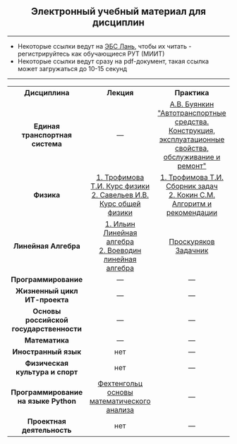 <h2 align="center">Электронный учебный материал для дисциплин</h2>

---

- Некоторые ссылки ведут на [ЭБС Лань](https://e.lanbook.com), чтобы их читать - регистрируйтесь как обучающиеся РУТ (МИИТ)
- Некоторые ссылки ведут сразу на pdf-документ, такая ссылка может загружаться до 10-15 секунд

---

<table align="center">
  <tr>
    <th align="center">Дисциплина</th>
    <th align="center">Лекция</th>
    <th align="center">Практика</th>
    <th align="center">Лабораторная</th>
  </tr>
  <tr>
    <td align="center"><strong>Единая транспортная система</strong></td>
    <td align="center">—</td>
    <td align="center"><a href="https://e.lanbook.com/book/193890">А.В. Буянкин "Автотранспортные средства. Конструкция, эксплуатационные свойства, обслуживание и ремонт"</a></td>
    <td align="center">нет</td>
  </tr>
  <tr>
    <td align="center"><strong>Физика</strong></td>
    <td align="center">
      <a href="https://fita.sfedu.ru/pluginfile.php/9772/mod_folder/content/0/Лекции/Физика%2C%20учебники/Трофимова%20Т.И.%20Курс%20физики%20%282006%29.">1. Трофимова Т.И. Курс физики</a><br>
      <a href="https://e.lanbook.com/book/142380">2. Савельев И.В. Курс общей физики</a>
    </td>
    <td align="center">
      <a href="https://miem.hse.ru/data/2012/04/10/1251363572/Trofimova_Zad_reschenia.pdf">1. Трофимова Т.И. Сборник задач</a><br>
      <a href="https://library.miit.ru/bookscatalog/upos/03-19701.pdf">2. Кокин С.М. Алгоритм и рекомендации</a>
    </td>
    <td align="center">Конспекты, Облако, НТБ, Лаборатория</td>
  </tr>
  <tr>
    <td align="center"><strong>Линейная Алгебра</strong></td>
    <td align="center">
      <a href="https://mathprofi.com/uploads/files/1351_f_41_uchebnik-po-lineinoi-algebre-v.a.ilin-e.g.poznyak.pdf?key=d0124372d503affaaa7e4740b337e814">1. Ильин Линейная алгебра</a><br>
      <a href="https://e.lanbook.com/book/52">2. Воеводин линейная алгебра</a>
    </td>
    <td align="center">
      <a href="https://studfile.net/preview/3604146/">Проскуряков Задачник</a>
    </td>
    <td align="center">нет</td>
  </tr>
  <tr>
    <td align="center"><strong>Программирование</strong></td>
    <td align="center">—</td>
    <td align="center">—</td>
    <td align="center">—</td>
  </tr>
  <tr>
    <td align="center"><strong>Жизненный цикл ИТ-проекта</strong></td>
    <td align="center">—</td>
    <td align="center">—</td>
    <td align="center">нет</td>
  </tr>
  <tr>
    <td align="center"><strong>Основы российской государственности</strong></td>
    <td align="center">—</td>
    <td align="center">—</td>
    <td align="center">нет</td>
  </tr>
  <tr>
    <td align="center"><strong>Математика</strong></td>
    <td align="center">—</td>
    <td align="center">—</td>
    <td align="center">нет</td>
  </tr>
  <tr>
    <td align="center"><strong>Иностранный язык</strong></td>
    <td align="center">нет</td>
    <td align="center">—</td>
    <td align="center">нет</td>
  </tr>
  <tr>
    <td align="center"><strong>Физическая культура и спорт</strong></td>
    <td align="center">нет</td>
    <td align="center">—</td>
    <td align="center">нет</td>
  </tr>
  <tr>
    <td align="center"><strong>Программирование на языке Python</strong></td>
    <td align="center">
      <a href="http://www.cosmic-rays.ru/books51/02/1968Fixtengolz1.pdf">Фехтенгольц основы математического анализа</a>
    </td>
    <td align="center">—</td>
    <td align="center">—</td>
  </tr>
  <tr>
    <td align="center"><strong>Проектная деятельность</strong></td>
    <td align="center">нет</td>
    <td align="center">—</td>
    <td align="center">нет</td>
  </tr>
</table>
